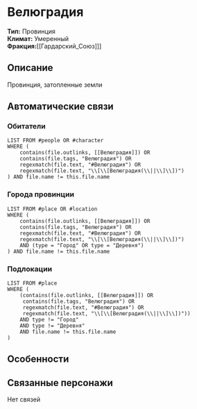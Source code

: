﻿---
created: 2025-07-31
name: Велюградия
type: Провинция
climate: Умеренный
tags:
  - place
faction: ""
state: "Гардарский_Союз"
country: "Гардарский_Союз"
---

# Велюградия

**Тип:** Провинция  
**Климат:** Умеренный  
**Фракция:**[[Гардарский_Союз]]]

## Описание
Провинция, затопленные земли

## Автоматические связи
### Обитатели
```dataview
LIST FROM #people OR #character
WHERE (
    contains(file.outlinks, [[Велюградия]]) OR
    contains(file.tags, "Велюградия") OR
    regexmatch(file.text, "#Велюградия") OR
    regexmatch(file.text, "\\[\\[Велюградия(\\||\\]\\])")
) AND file.name != this.file.name
```

### Города провинции
```dataview
LIST FROM #place OR #location
WHERE (
    contains(file.outlinks, [[Велюградия]]) OR
    contains(file.tags, "Велюградия") OR
    regexmatch(file.text, "#Велюградия") OR
    regexmatch(file.text, "\\[\\[Велюградия(\\||\\]\\])")
    AND (type = "Город" OR type = "Деревня")
) AND file.name != this.file.name
```

### Подлокации
```dataview
LIST FROM #place
WHERE (
    (contains(file.outlinks, [[Велюградия]]) OR
     contains(file.tags, "Велюградия") OR
     regexmatch(file.text, "#Велюградия") OR
     regexmatch(file.text, "\\[\\[Велюградия(\\||\\]\\])"))
    AND type != "Город"
    AND type != "Деревня"
    AND file.name != this.file.name
)
```

## Особенности


## Связанные персонажи
Нет связей




